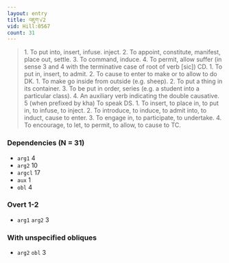 ```yaml
---
layout: entry
title: འཇུག་√2
vid: Hill:0567
count: 31
---
```

> 1\. To put into, insert, infuse\. inject\. 2\. To appoint, constitute, manifest, place out, settle\. 3\. To command, induce\. 4\. To permit, allow suffer (in sense 3 and 4 with the terminative case of root of verb [sic]) CD\. 1\. To put in, insert, to admit\. 2\. To cause to enter to make or to allow to do DK\. 1\. To make go inside from outside (e\.g\. sheep)\. 2\. To put a thing in its container\. 3\. To be put in order, series (e\.g\. a student into a particular class)\. 4\. An auxiliary verb indicating the double causative\. 5 (when prefixed by kha) To speak DS\. 1\. To insert, to place in, to put in, to infuse, to inject\. 2\. To introduce, to induce, to admit into, to induct, cause to enter\. 3\. To engage in, to participate, to undertake\. 4\. To encourage, to let, to permit, to allow, to cause to TC\.


### Dependencies (N = 31)
* `arg1` 4
* `arg2` 10
* `argcl` 17
* `aux` 1
* `obl` 4


### Overt 1-2
* `arg1` `arg2` 3


### With unspecified obliques
* `arg2` `obl` 3
